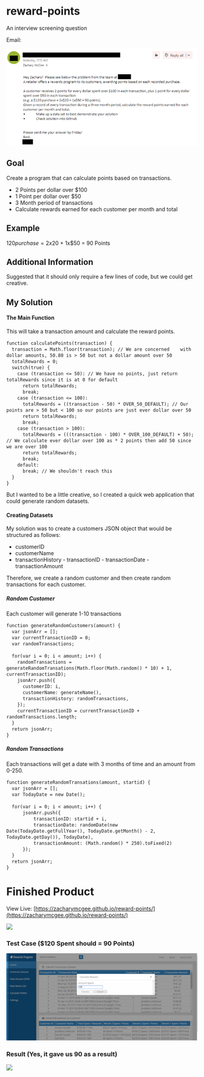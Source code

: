 # reward-points
 An interview screening question
 
 Email:
 
![Email Question](https://raw.githubusercontent.com/ZacharyMcGee/reward-points/master/images/email.png)
## Goal
Create a program that can calculate points based on transactions.

 - 2 Points per dollar over $100
 - 1 Point per dollar over $50
 - 3 Month period of transactions
 - Calculate rewards earned for each customer per month and total

## Example
$120 purchase = 2x$20 + 1x$50 = 90 Points

## Additional Information
Suggested that it should only require a few lines of code, but we could get creative.

##  My Solution
#### The Main Function
This will take a transaction amount and calculate the reward points.

    function calculatePoints(transaction) {
	  transaction = Math.floor(transaction); // We are concerned 	with dollar amounts, 50.80 is > 50 but not a dollar amount over 50
	  totalRewards = 0;
	  switch(true) {
	    case (transaction <= 50): // We have no points, just return totalRewards since it is at 0 for default
	      return totalRewards;
	      break;
	    case (transaction <= 100):
	      totalRewards = ((transaction - 50) * OVER_50_DEFAULT); // Our points are > 50 but < 100 so our points are just ever dollar over 50
	      return totalRewards;
	      break;
	    case (transaction > 100):
	      totalRewards = (((transaction - 100) * OVER_100_DEFAULT) + 50); // We calculate ever dollar over 100 as * 2 points then add 50 since we are over 100
	      return totalRewards;
	      break;
	    default:
	      break; // We shouldn't reach this
	  }
	}

But I wanted to be a little creative, so I created a quick web application that could generate random datasets. 
#### Creating Datasets 
My solution was to create a customers JSON object that would be structured as follows:

 - customerID
 - customerName
 - transactionHistory
		 - transactionID
		 - transactionDate
		 - transactionAmount

Therefore, we create a random customer and then create random transactions for each customer.

##### Random Customer
Each customer will generate 1-10 transactions

    function generateRandomCustomers(amount) {
	  var jsonArr = [];
	  var currentTransactionID = 0;
	  var randomTransactions;

	  for(var i = 0; i < amount; i++) {
	    randomTransactions = generateRandomTransations(Math.floor(Math.random() * 10) + 1, currentTransactionID);
	    jsonArr.push({
	      customerID: i,
	      customerName: generateName(),
	      transactionHistory: randomTransactions,
	    });
	    currentTransactionID = currentTransactionID + randomTransactions.length;
	  }
	  return jsonArr;
	}

##### Random Transactions 
Each transactions will get a date with 3 months of time and an amount from 0-250.

    function generateRandomTransations(amount, startid) {
	  var jsonArr = [];
	  var TodayDate = new Date();

	  for(var i = 0; i < amount; i++) {
	      jsonArr.push({
	          transactionID: startid + i,
	          transactionDate: randomDate(new Date(TodayDate.getFullYear(), TodayDate.getMonth() - 2, TodayDate.getDay()), TodayDate),
	          transactionAmount: (Math.random() * 250).toFixed(2)
	      });
	  }
	  return jsonArr;
	}

# Finished Product
View Live: [https://zacharymcgee.github.io/reward-points/](https://zacharymcgee.github.io/reward-points/)

![
](https://raw.githubusercontent.com/ZacharyMcGee/reward-points/master/images/example.png)
### Test Case ($120 Spent should = 90 Points)
![enter image description here](https://raw.githubusercontent.com/ZacharyMcGee/reward-points/master/images/example2.png)

### Result (Yes, it gave us 90 as a result)
![
](https://raw.githubusercontent.com/ZacharyMcGee/reward-points/master/images/example4.png)
